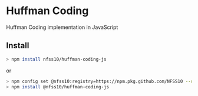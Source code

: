 # Huffman Coding

Huffman Coding implementation in JavaScript

## Install

```bash
> npm install nfss10/huffman-coding-js
```

or

```bash
> npm config set @nfss10:registry=https://npm.pkg.github.com/NFSS10 --userconfig ./.npmrc
> npm install @nfss10/huffman-coding-js
```
